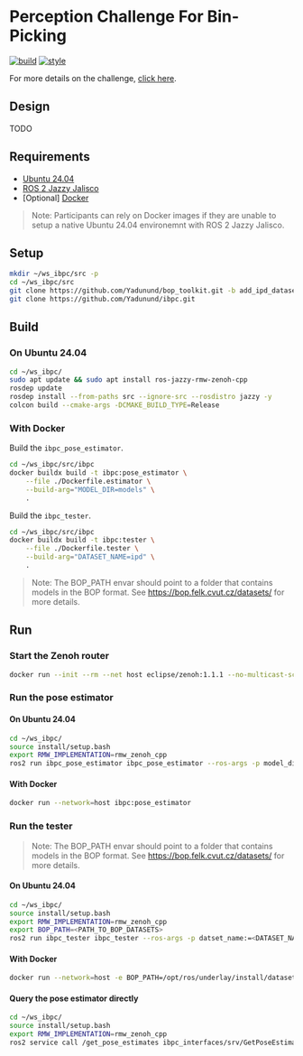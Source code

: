 # Perception Challenge For Bin-Picking

[![build](https://github.com/Yadunund/ibpc/actions/workflows/build.yaml/badge.svg?branch=main)](https://github.com/Yadunund/ibpc/actions/workflows/build.yaml)
[![style](https://github.com/Yadunund/ibpc/actions/workflows/style.yaml/badge.svg?branch=main)](https://github.com/Yadunund/ibpc/actions/workflows/style.yaml)

For more details on the challenge, [click here](https://bpc.opencv.org/).

## Design

TODO

## Requirements
- [Ubuntu 24.04](https://ubuntu.com/blog/tag/ubuntu-24-04-lts)
- [ROS 2 Jazzy Jalisco](https://docs.ros.org/en/jazzy/Installation/Ubuntu-Install-Debs.html)
- [Optional] [Docker](https://docs.docker.com/)

> Note: Participants can rely on Docker images if they are unable to setup a native Ubuntu 24.04 environemnt with ROS 2 Jazzy Jalisco.

## Setup

```bash
mkdir ~/ws_ibpc/src -p
cd ~/ws_ibpc/src
git clone https://github.com/Yadunund/bop_toolkit.git -b add_ipd_dataset
git clone https://github.com/Yadunund/ibpc.git
```

## Build

### On Ubuntu 24.04
```bash
cd ~/ws_ibpc/
sudo apt update && sudo apt install ros-jazzy-rmw-zenoh-cpp
rosdep update
rosdep install --from-paths src --ignore-src --rosdistro jazzy -y
colcon build --cmake-args -DCMAKE_BUILD_TYPE=Release
```

### With Docker
Build the `ibpc_pose_estimator`.

```bash
cd ~/ws_ibpc/src/ibpc
docker buildx build -t ibpc:pose_estimator \
    --file ./Dockerfile.estimator \
    --build-arg="MODEL_DIR=models" \
    .
```

Build the `ibpc_tester`.

```bash
cd ~/ws_ibpc/src/ibpc
docker buildx build -t ibpc:tester \
    --file ./Dockerfile.tester \
    --build-arg="DATASET_NAME=ipd" \
    .
```
> Note: The BOP_PATH envar should point to a folder that contains models in the BOP format.
See https://bop.felk.cvut.cz/datasets/ for more details.

## Run

### Start the Zenoh router
```bash
docker run --init --rm --net host eclipse/zenoh:1.1.1 --no-multicast-scouting
```

### Run the pose estimator

#### On Ubuntu 24.04
```bash
cd ~/ws_ibpc/
source install/setup.bash
export RMW_IMPLEMENTATION=rmw_zenoh_cpp
ros2 run ibpc_pose_estimator ibpc_pose_estimator --ros-args -p model_dir:=<PATH>
```

#### With Docker
```bash
docker run --network=host ibpc:pose_estimator
```

### Run the tester

> Note: The BOP_PATH envar should point to a folder that contains models in the BOP format.
See https://bop.felk.cvut.cz/datasets/ for more details.

#### On Ubuntu 24.04
```bash
cd ~/ws_ibpc/
source install/setup.bash
export RMW_IMPLEMENTATION=rmw_zenoh_cpp
export BOP_PATH=<PATH_TO_BOP_DATASETS>
ros2 run ibpc_tester ibpc_tester --ros-args -p datset_name:=<DATASET_NAME>
```

#### With Docker
```bash
docker run --network=host -e BOP_PATH=/opt/ros/underlay/install/datasets -e DATASET_NAME=ipd -v$HOME/ws/ibpc/lm:/opt/ros/underlay/install/datasets/lm -it ibpc:tester

```

#### Query the pose estimator directly
```bash
cd ~/ws_ibpc/
source install/setup.bash
export RMW_IMPLEMENTATION=rmw_zenoh_cpp
ros2 service call /get_pose_estimates ibpc_interfaces/srv/GetPoseEstimates '{}'
```
